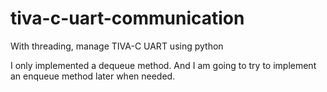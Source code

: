 # tiva-c-uart-communication
With threading, manage TIVA-C UART using python

I only implemented a dequeue method. And I am going to try to implement an enqueue method later when needed.

